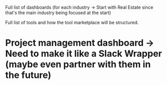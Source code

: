 Full list of dashboards (for each industry -> Start with Real Estate since that's the main industry being focused at the start)

Full list of tools and how the tool marketplace will be structured.

# Project management dashboard -> Need to make it like a Slack Wrapper (maybe even partner with them in the future)